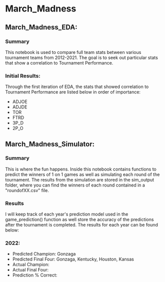 # March_Madness

## March_Madness_EDA:
### Summary
This notebook is used to compare full team stats between various tournament teams from 2012-2021. The goal is to seek out particular stats that show a correlation to Tournament Performance.
### Initial Results:
Through the first iteration of EDA, the stats that showed correlation to Tournament Performance are listed below in order of importance:
- ADJOE
- ADJDE
- TOR
- FTRD
- 3P_D
- 2P_O

## March_Madness_Simulator:
### Summary
This is where the fun happens. Inside this notebook contains functions to predict the winners of 1 on 1 games as well as simulating each round of the tournament. The results from the simulation are stored in the sim_output folder, where you can find the winners of each round contained in a "roundofXX.csv" file.
### Results
I will keep track of each year's prediction model used in the game_prediction() function as well store the accuracy of the predictions after the tournament is completed. The results for each year can be found below:
### 2022:
- Predicted Champion: Gonzaga
- Predicted Final Four: Gonzaga, Kentucky, Houston, Kansas
- Actual Champion:
- Actual Final Four:
- Prediction % Correct:
